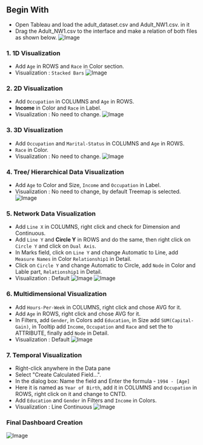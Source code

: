 ## Begin With
- Open Tableau and load the adult_dataset.csv and Adult_NW1.csv. in it
- Drag the Adult_NW1.csv to the interface and make a relation of both files as shown below.
  ![Image](https://github.com/user-attachments/assets/4ffdcbd0-1792-4c4c-8ddd-85f66f4244a2)

### 1. 1D Visualization
- Add `Age` in ROWS and `Race` in Color section.
- Visualization : `Stacked Bars`
  ![Image](https://github.com/user-attachments/assets/1fbdbeca-a1c5-4874-87f8-2d52bb8f9a36)

### 2. 2D Visualization
- Add `Occupation` in COLUMNS and `Age` in ROWS.
- **Income** in Color and `Race` in Label.
- Visualization : No need to change.
  ![Image](https://github.com/user-attachments/assets/02a44b33-6b1a-40af-b61a-8283c9af2526)

### 3. 3D Visualization
- Add `Occupation` and `Marital-Status` in COLUMNS and `Age` in ROWS.
- `Race` in Color.
- Visualization : No need to change.
  ![Image](https://github.com/user-attachments/assets/6398fde1-8eeb-499c-929b-d9988f00899f)

### 4. Tree/ Hierarchical Data Visualization
- Add `Age` to Color and Size, `Income` and `Occupation` in Label.
- Visualization : No need to change, by default Treemap is selected.
  ![Image](https://github.com/user-attachments/assets/efd4edb5-37fa-4590-b1d1-d6b0defbb3be)

### 5. Network Data Visualization
- Add `Line X` in COLUMNS, right click and check for Dimension and Continuous.
- Add `Line Y` and **Circle Y** in ROWS and do the same, then right click on `Circle Y` and click on `Dual Axis`.
- In Marks field, click on `Line Y` and change Automatic to Line, add `Measure Names` in Color `Relationship1` in Detail.
- Click on `Circle Y` and change Automatic to Circle, add `Node` in Color and Lable part, `Relationship1` in Detail.
- Visualization : Default
  ![Image](https://github.com/user-attachments/assets/9db704e6-7905-45ef-94df-c2b7534c3093)
  ![Image](https://github.com/user-attachments/assets/6f68e555-9b2b-4ae5-b6c9-e487f9b177a7)

### 6. Multidimensional Visualization
- Add `Hours-Per-Week` in COLUMNS, right click and chose AVG for it.
- Add `Age` in ROWS, right click and chose AVG for it.
- In Filters, add `Gender`, in Colors add `Education`, in Size add `SUM(Capital-Gain)`, in Tooltip add `Income`, `Occupation` and `Race` and set the to ATTRIBUTE, finally add `Node` in Detail.
- Visualization : Default
  ![Image](https://github.com/user-attachments/assets/dbc0e7b8-09b4-45ff-85a0-990a11c4032b)

### 7. Temporal Visualization
- Right-click anywhere in the Data pane
- Select "Create Calculated Field...".
- In the dialog box: Name the field and Enter the formula - `1994 - [Age]`
- Here it is named as `Year of Birth`, add it in COLUMNS and `Occupation` in ROWS, right click on it and change to CNTD.
- Add `Education` and `Gender` in Filters and `Income` in Colors.
- Visualization : Line Continuous
  ![Image](https://github.com/user-attachments/assets/91a6c340-d748-49ce-bf4d-70ed12a13512)

### Final Dashboard Creation
![Image](https://github.com/user-attachments/assets/92c0aceb-e16d-42ae-b9c6-8761298a8df6)
